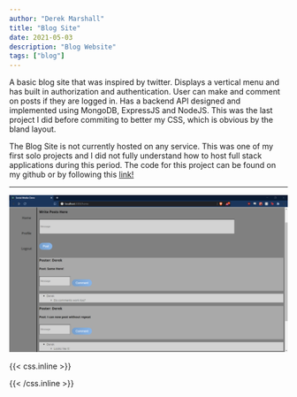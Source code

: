 ```yaml
---
author: "Derek Marshall"
title: "Blog Site"
date: 2021-05-03
description: "Blog Website"
tags: ["blog"]
---
```


A basic blog site that was inspired by twitter. Displays a vertical menu and has built in authorization and authentication. User can make and comment on posts if they are logged in. Has a backend API designed and implemented using MongoDB, ExpressJS and NodeJS. This was the last project I did before commiting to better my CSS, which is obvious by the bland layout.

<!--more-->

The Blog Site is not currently hosted on any service. This was one of my first solo projects and I did not fully understand how to host full stack applications during this period. The code for this project can be found on my github or by following this [link!](https://github.com/DerekMarshall855/social-media-clone)

---

!['blog website'](/images/media_clone.png)


{{< css.inline >}}

<style>
.emojify {
	font-family: Apple Color Emoji, Segoe UI Emoji, NotoColorEmoji, Segoe UI Symbol, Android Emoji, EmojiSymbols;
	font-size: 2rem;
	vertical-align: middle;
}
@media screen and (max-width:650px) {
  .nowrap {
    display: block;
    margin: 25px 0;
  }
}
</style>

{{< /css.inline >}}